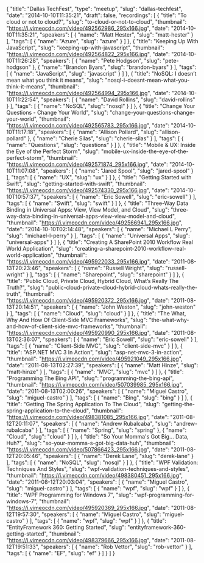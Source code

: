 {
  "title": "Dallas TechFest",
  "type": "meetup",
  "slug": "dallas-techfest",
  "date": "2014-10-10T11:35:21",
  "draft": false,
  "recordings": [
    {
      "title": "To cloud or not to cloud?",
      "slug": "to-cloud-or-not-to-cloud",
      "thumbnail": "https://i.vimeocdn.com/video/492562986_295x166.jpg",
      "date": "2014-10-10T11:35:21",
      "speakers": [
        {
          "name": "Matt Hester",
          "slug": "matt-hester"
        }
      ],
      "tags": [
        {
          "name": "Azure",
          "slug": "azure"
        }
      ]
    },
    {
      "title": "Keeping Up With JavaScript",
      "slug": "keeping-up-with-javascript",
      "thumbnail": "https://i.vimeocdn.com/video/492564822_295x166.jpg",
      "date": "2014-10-10T11:26:28",
      "speakers": [
        {
          "name": "Pete Hodgson",
          "slug": "pete-hodgson"
        },
        {
          "name": "Brandon Byars",
          "slug": "brandon-byars"
        }
      ],
      "tags": [
        {
          "name": "JavaScript",
          "slug": "javascript"
        }
      ]
    },
    {
      "title": "NoSQL: I doesn’t mean what you think it means",
      "slug": "nosql-i-doesnt-mean-what-you-think-it-means",
      "thumbnail": "https://i.vimeocdn.com/video/492564994_295x166.jpg",
      "date": "2014-10-10T11:22:54",
      "speakers": [
        {
          "name": "David Rollins",
          "slug": "david-rollins"
        }
      ],
      "tags": [
        {
          "name": "NoSQL",
          "slug": "nosql"
        }
      ]
    },
    {
      "title": "Change Your Questions - Change Your World",
      "slug": "change-your-questions-change-your-world",
      "thumbnail": "https://i.vimeocdn.com/video/492565783_295x166.jpg",
      "date": "2014-10-10T11:17:18",
      "speakers": [
        {
          "name": "Allison Pollard",
          "slug": "allison-pollard"
        },
        {
          "name": "Cherie Silas",
          "slug": "cherie-silas"
        }
      ],
      "tags": [
        {
          "name": "Questions",
          "slug": "questions"
        }
      ]
    },
    {
      "title": "Mobile & UX: Inside the Eye of the Perfect Storm",
      "slug": "mobile-ux-inside-the-eye-of-the-perfect-storm",
      "thumbnail": "https://i.vimeocdn.com/video/492571874_295x166.jpg",
      "date": "2014-10-10T11:07:08",
      "speakers": [
        {
          "name": "Jared Spool",
          "slug": "jared-spool"
        }
      ],
      "tags": [
        {
          "name": "UX",
          "slug": "ux"
        }
      ]
    },
    {
      "title": "Getting Started with Swift",
      "slug": "getting-started-with-swift",
      "thumbnail": "https://i.vimeocdn.com/video/492574330_295x166.jpg",
      "date": "2014-10-10T10:57:37",
      "speakers": [
        {
          "name": "Eric Sowell",
          "slug": "eric-sowell"
        }
      ],
      "tags": [
        {
          "name": "Swift",
          "slug": "swift"
        }
      ]
    },
    {
      "title": "Three-Way Data Binding in Universal Apps: View, View Model, and Cloud",
      "slug": "three-way-data-binding-in-universal-apps-view-view-model-and-cloud",
      "thumbnail": "https://i.vimeocdn.com/video/492566941_295x166.jpg",
      "date": "2014-10-10T02:14:48",
      "speakers": [
        {
          "name": "Michael L Perry",
          "slug": "michael-l-perry"
        }
      ],
      "tags": [
        {
          "name": "Universal Apps",
          "slug": "universal-apps"
        }
      ]
    },
    {
      "title": "Creating A SharePoint 2010 Workflow Real World Application",
      "slug": "creating-a-sharepoint-2010-workflow-real-world-application",
      "thumbnail": "https://i.vimeocdn.com/video/495922033_295x166.jpg",
      "date": "2011-08-13T20:23:46",
      "speakers": [
        {
          "name": "Russell Wright",
          "slug": "russell-wright"
        }
      ],
      "tags": [
        {
          "name": "Sharepoint",
          "slug": "sharepoint"
        }
      ]
    },
    {
      "title": "Public Cloud, Private Cloud, Hybrid Cloud, What’s Really The Truth?",
      "slug": "public-cloud-private-cloud-hybrid-cloud-whats-really-the-truth",
      "thumbnail": "https://i.vimeocdn.com/video/495920372_295x166.jpg",
      "date": "2011-08-13T20:14:51",
      "speakers": [
        {
          "name": "John Weston",
          "slug": "john-weston"
        }
      ],
      "tags": [
        {
          "name": "Cloud",
          "slug": "cloud"
        }
      ]
    },
    {
      "title": "The What, Why And How Of Client-Side MVC Frameworks",
      "slug": "the-what-why-and-how-of-client-side-mvc-frameworks",
      "thumbnail": "https://i.vimeocdn.com/video/495920990_295x166.jpg",
      "date": "2011-08-13T02:36:07",
      "speakers": [
        {
          "name": "Eric Sowell",
          "slug": "eric-sowell"
        }
      ],
      "tags": [
        {
          "name": "Client-Side MVC",
          "slug": "client-side-mvc"
        }
      ]
    },
    {
      "title": "ASP.NET MVC 3 In Action",
      "slug": "asp-net-mvc-3-in-action",
      "thumbnail": "https://i.vimeocdn.com/video/495921049_295x166.jpg",
      "date": "2011-08-13T02:27:39",
      "speakers": [
        {
          "name": "Matt Hinze",
          "slug": "matt-hinze"
        }
      ],
      "tags": [
        {
          "name": "MVC",
          "slug": "mvc"
        }
      ]
    },
    {
      "title": "Programming The Bing API",
      "slug": "programming-the-bing-api",
      "thumbnail": "https://i.vimeocdn.com/video/507039985_295x166.jpg",
      "date": "2011-08-13T02:00:26",
      "speakers": [
        {
          "name": "Miguel Castro",
          "slug": "miguel-castro"
        }
      ],
      "tags": [
        {
          "name": "Bing",
          "slug": "bing"
        }
      ]
    },
    {
      "title": "Getting The Spring Application To The Cloud",
      "slug": "getting-the-spring-application-to-the-cloud",
      "thumbnail": "https://i.vimeocdn.com/video/498381085_295x166.jpg",
      "date": "2011-08-12T20:11:07",
      "speakers": [
        {
          "name": "Andrew Rubalcaba",
          "slug": "andrew-rubalcaba"
        }
      ],
      "tags": [
        {
          "name": "Spring",
          "slug": "spring"
        },
        {
          "name": "Cloud",
          "slug": "cloud"
        }
      ]
    },
    {
      "title": "So Your Momma's Got Big... Data, Huh?",
      "slug": "so-your-momma-s-got-big-data-huh",
      "thumbnail": "https://i.vimeocdn.com/video/507866423_295x166.jpg",
      "date": "2011-08-12T20:05:46",
      "speakers": [
        {
          "name": "Derek Lane",
          "slug": "derek-lane"
        }
      ],
      "tags": [
        {
          "name": "NoSQL",
          "slug": "nosql"
        }
      ]
    },
    {
      "title": "WPF Validation: Techniques And Styles",
      "slug": "wpf-validation-techniques-and-styles",
      "thumbnail": "https://i.vimeocdn.com/video/498380451_295x166.jpg",
      "date": "2011-08-12T20:03:04",
      "speakers": [
        {
          "name": "Miguel Castro",
          "slug": "miguel-castro"
        }
      ],
      "tags": [
        {
          "name": "wpf",
          "slug": "wpf"
        }
      ]
    },
    {
      "title": "WPF Programming for Windows 7",
      "slug": "wpf-programming-for-windows-7",
      "thumbnail": "https://i.vimeocdn.com/video/495920369_295x166.jpg",
      "date": "2011-08-12T19:57:30",
      "speakers": [
        {
          "name": "Miguel Castro",
          "slug": "miguel-castro"
        }
      ],
      "tags": [
        {
          "name": "wpf",
          "slug": "wpf"
        }
      ]
    },
    {
      "title": "EntityFramework 360: Getting Started",
      "slug": "entityframework-360-getting-started",
      "thumbnail": "https://i.vimeocdn.com/video/498379666_295x166.jpg",
      "date": "2011-08-12T19:51:33",
      "speakers": [
        {
          "name": "Rob Vettor",
          "slug": "rob-vettor"
        }
      ],
      "tags": [
        {
          "name": "EF",
          "slug": "ef"
        }
      ]
    }
  ]
}